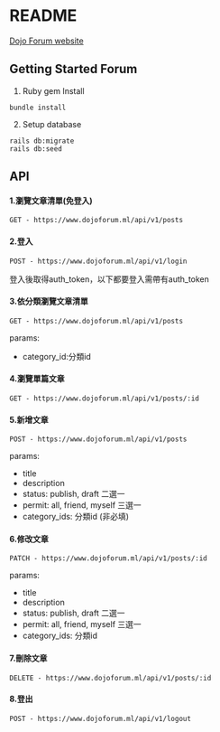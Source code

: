 # README

[Dojo Forum website](https://www.dojoforum.ml/)


## Getting Started Forum
1. Ruby gem Install
```
bundle install
```

2. Setup database
```
rails db:migrate
rails db:seed
```

## API

#### 1.瀏覽文章清單(免登入)

```
GET - https://www.dojoforum.ml/api/v1/posts 
```

#### 2.登入

```
POST - https://www.dojoforum.ml/api/v1/login
```

登入後取得auth_token，以下都要登入需帶有auth_token

#### 3.依分類瀏覽文章清單

```
GET - https://www.dojoforum.ml/api/v1/posts 
```

params:

- category_id:分類id

#### 4.瀏覽單篇文章

```
GET - https://www.dojoforum.ml/api/v1/posts/:id 
```

#### 5.新增文章

```
POST - https://www.dojoforum.ml/api/v1/posts 
```
params:

- title
- description
- status: publish, draft 二選一
- permit: all, friend, myself 三選一
- category_ids: 分類id (非必填)

#### 6.修改文章

```
PATCH - https://www.dojoforum.ml/api/v1/posts/:id 
```
params:

- title
- description
- status: publish, draft 二選一
- permit: all, friend, myself 三選一
- category_ids: 分類id

#### 7.刪除文章

```
DELETE - https://www.dojoforum.ml/api/v1/posts/:id 
```

#### 8.登出

```
POST - https://www.dojoforum.ml/api/v1/logout 
```

